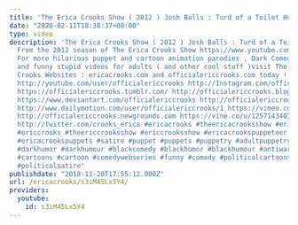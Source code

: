 ```yaml
---
title: 'The Erica Crooks Show ( 2012 ) Josh Balls : Turd of a Toilet Humor Comedian'
date: "2020-02-11T18:38:37+08:00"
type: video
description: 'The Erica Crooks Show ( 2012 ) Josh Balls : Turd of a Toilet Humor Comedian
  From the 2012 season of The Erica Crooks Show https://www.youtube.com/watch?v=9DVzKIvYnlk
  For more hilarious puppet and cartoon animation parodies , Dark Comedy humor , satires
  and funny stupid videos for adults ( and other cool stuff )visit The Official Erica
  Crooks Websites : ericacrooks.com and officialericcrooks.com today ! http://facebook.com/officialericcrooks
  http://youtube.com/user/officialericcrooks http://Instagram.com/officialericcrooks/
  https://officialericcrooks.tumblr.com/ http://officialericcrooks.blogspot.com/ https://officialericcrooks.wordpress.com
  https://www.deviantart.com/officialericcrooks http://officialericcrooks.newgrounds.com/follow
  http://www.dailymotion.com/user/officialericcrooks/1 https://vimeo.com/officialericcrooks
  http://officialericcrooks.newgrounds.com https://vine.co/u/1257143407999610880 https://www.pinterest.com/officialec1/
  http://twitter.com/crooks_erica #ericacrooks #theericacrooksshow #ericacrooksshow
  #ericcrooks #theericcrooksshow #ericcrooksshow #ericacrookspuppeteer #ericacrookspuppet
  #ericacrookspuppets #satire #puppet #puppets #puppetry #adultpuppetry #darkcomedy
  #darkhumor #darkhumour #blackcomedy #blackhumor #blackhumour #antiwar #antiimperialism
  #cartoons #cartoon #comedywebseries #funny #comedy #politicalcartoons #politicalcartoon
  #politicalsatire'
publishdate: "2018-11-20T17:55:12.000Z"
url: /ericacrooks/s3iM45Lx5Y4/
providers:
  youtube:
    id: s3iM45Lx5Y4
---
```

